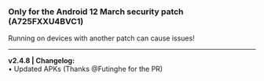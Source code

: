 ### Only for the Android 12 March security patch (A725FXXU4BVC1)
Running on devices with another patch can cause issues!

---
<b>v2.4.8 | Changelog:</b>
<br/>• Updated APKs (Thanks @Futinghe for the PR)
